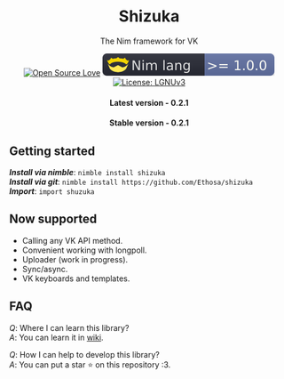<h1 align="center">Shizuka</h1>
<div align="center">The Nim framework for VK

[![Open Source Love](https://badges.frapsoft.com/os/v1/open-source.svg?v=103)](https://github.com/ellerbrock/open-source-badges/)
[![Nim language-plastic](https://github.com/Ethosa/yukiko/blob/master/nim-lang.svg)](https://github.com/Ethosa/yukiko/blob/master/nim-lang.svg)
[![License: LGNUv3](https://img.shields.io/github/license/Ethosa/shizuka)](https://github.com/Ethosa/shizuka/blob/master/LICENSE)
<h4>Latest version - 0.2.1</h4>
<h4>Stable version - 0.2.1</h4>
</div>

## Getting started
***Install via nimble***: `nimble install shizuka`  
***Install via git***: `nimble install https://github.com/Ethosa/shizuka`  
***Import***: `import shuzuka`

## Now supported
-   Calling any VK API method.
-   Convenient working with longpoll.
-   Uploader (work in progress).
-   Sync/async.
-   VK keyboards and templates.

## FAQ
*Q*: Where I can learn this library?  
*A*: You can learn it in [wiki](https://github.com/Ethosa/shizuka/wiki).

*Q*: How I can help to develop this library?  
*A*: You can put a star :star: on this repository :3.
